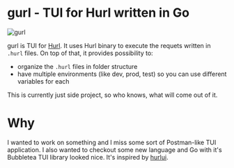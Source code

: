 # gurl - TUI for Hurl written in Go

![gurl](https://github.com/DencoL/gurl/assets/24585973/39330b9f-75b3-450d-9402-3ef2addcc957)

gurl is TUI for [Hurl](https://github.com/Orange-OpenSource/hurl). It uses Hurl binary to execute the requets written in ```.hurl``` files. On top of that, it provides possibility to:
- organize the ```.hurl``` files in folder structure
- have multiple environments (like dev, prod, test) so you can use different variables for each

This is currently just side project, so who knows, what will come out of it.

# Why
I wanted to work on something and I miss some sort of Postman-like TUI application. I also wanted to checkout some new language and Go with it's Bubbletea TUI library looked nice.
It's inspired by [hurlui](https://github.com/Kuchteq/hurlui).
